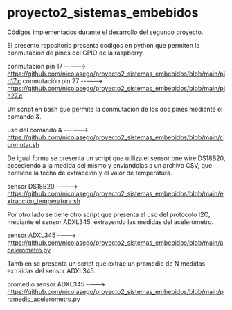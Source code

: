 # proyecto2_sistemas_embebidos
Códigos implementados durante el desarrollo del segundo proyecto.

El presente repositorio presenta codigos en python que permiten la conmutación de pines del  GPIO de la raspberry.

conmutación pin 17 -----> https://github.com/nicolasego/proyecto2_sistemas_embebidos/blob/main/pin17.c
conmutación pin 27 -----> https://github.com/nicolasego/proyecto2_sistemas_embebidos/blob/main/pin27.c

Un script en bash que permite la conmutación de los dos pines mediante el comando &.

uso del comando & ------> https://github.com/nicolasego/proyecto2_sistemas_embebidos/blob/main/conmutar.sh

De igual forma se presenta un script que utiliza el sensor one wire  DS18B20, accediendo a la medida del mismo y enviandolas a un archivo CSV, que contiene la  fecha de extracción y el valor de temperatura.

sensor DS18B20 -----> https://github.com/nicolasego/proyecto2_sistemas_embebidos/blob/main/extraccion_temperatura.sh

Por otro lado se tiene otro script que presenta el uso del protocolo I2C, mediante el sensor ADXL345, extrayendo las medidas del acelerometro.

sensor ADXL345 ----> https://github.com/nicolasego/proyecto2_sistemas_embebidos/blob/main/acelerometro.py

Tambien se presenta un script que extrae un promedio de N medidas extraidas del sensor ADXL345.

promedio sensor ADXL345 ----> https://github.com/nicolasego/proyecto2_sistemas_embebidos/blob/main/promedio_acelerometro.py


